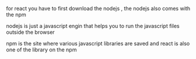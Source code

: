 for react you have to first download the nodejs , the nodejs also comes with the npm 

nodejs is just a javascript engin that helps you to run the javascript files outside the browser

npm is the site where various javascript libraries are saved and react is also one of the library on the npm








